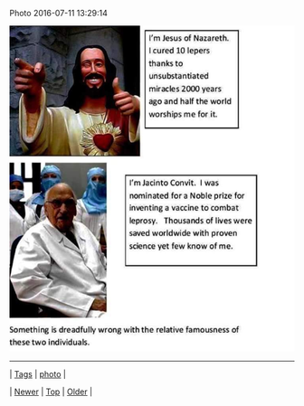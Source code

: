 <!--
title: Photo 2016-07-11 13
date: 2020-06-28T15:27:00.120Z
tags: photo
-->


Photo 2016-07-11 13:29:14

![](147237043899-0.jpg)

<!--BOTTOM-POST-NAVIGATION-->
---

| [Tags](tags.md) | [photo](tag-photo.md) |

| [Newer](147237034789.md) | [Top](index.md) | [Older](147251007599.md) |